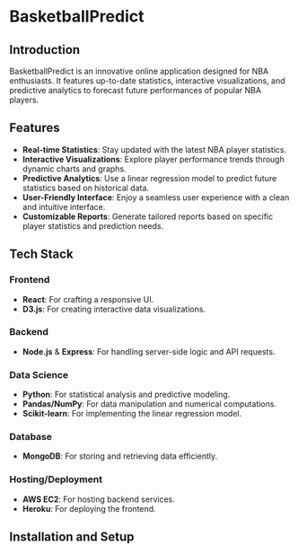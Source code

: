# BasketballPredict

## Introduction
BasketballPredict is an innovative online application designed for NBA enthusiasts. It features up-to-date statistics, interactive visualizations, and predictive analytics to forecast future performances of popular NBA players.

## Features
- **Real-time Statistics**: Stay updated with the latest NBA player statistics.
- **Interactive Visualizations**: Explore player performance trends through dynamic charts and graphs.
- **Predictive Analytics**: Use a linear regression model to predict future statistics based on historical data.
- **User-Friendly Interface**: Enjoy a seamless user experience with a clean and intuitive interface.
- **Customizable Reports**: Generate tailored reports based on specific player statistics and prediction needs.

## Tech Stack
### Frontend
- **React**: For crafting a responsive UI.
- **D3.js**: For creating interactive data visualizations.

### Backend
- **Node.js** & **Express**: For handling server-side logic and API requests.

### Data Science
- **Python**: For statistical analysis and predictive modeling.
- **Pandas/NumPy**: For data manipulation and numerical computations.
- **Scikit-learn**: For implementing the linear regression model.

### Database
- **MongoDB**: For storing and retrieving data efficiently.

### Hosting/Deployment
- **AWS EC2**: For hosting backend services.
- **Heroku**: For deploying the frontend.

## Installation and Setup
